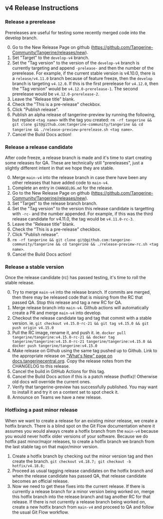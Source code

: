 ## v4 Release Instructions

### Release a prerelease  

Prereleases are useful for testing some recently merged code into the develop branch.

0. Go to the New Release Page on github (https://github.com/Tangerine-Community/Tangerine/releases/new). 
1. Set "Target" to the `develop-v4` branch.
2. Set the "Tag version" to the version of the `develop-v4` branch is currently targeting and append `-prelease-` and then the number of the prerelease. For example, if the current stable version is v4.10.0, there is a `release/v4.11.0` branch because of feature freeze, then the `develop` branch is targeting `v4.12.0`. If this is the first prerelease for `v4.12.0`, then the "Tag version" would be `v4.12.0-prerelease-1`. The second prerelease would be `v4.12.0-prerelease-2`.
3. Leave the "Release title" blank.
4. Check the "This is a pre-release" checkbox.
5. Click "Publish release".
6. Publish an alpha release of tangerine-preview by running the following, but replace `<tag name>` with the tag you created: `rm -rf tangerine && git clone git@github.com:tangerine-community/tangerine && cd tangerine && ./release-preview-prerelease.sh <tag name>`.
7. Cancel the Build Docs action!


### Release a release candidate

After code freeze, a release branch is made and it's time to start creating some releases for QA. These are technically still "prereleases", just a slightly different intent in that we hope they are stable.

0. Merge `main-v4` into the release branch in case there have been any other releases that have added code to `main-v4`.
0. Complete an entry in `CHANGELOG.md` for the release.
0. Go to the New Release Page on github (https://github.com/Tangerine-Community/Tangerine/releases/new). 
1. Set "Target" to the release branch branch.
2. Set the "Tag version" to the version this release candidate is targetting with `-rc-` and the number appended. For example, if this was the third release candidate for v4.11.0, the tag would be `v4.11.0-rc-3`. 
3. Leave the "Release title" blank.
4. Check the "This is a pre-release" checkbox.
5. Click "Publish release".
6. `rm -rf tangerine && git clone git@github.com:tangerine-community/tangerine && cd tangerine && ./release-preview-rc.sh <tag name>`.
7. Cancel the Build Docs action!

### Release a stable version 

Once the release candidate (rc) has passed testing, it's time to roll the stable release.

0. Try to merge `main-v4` into the release branch. If commits are merged, then there may be released code that is missing from the RC that passed QA. Stop this release and tag a new RC for QA. 
1. Merge release branch into `main-v4`. Github actions will automatically create a PR and merge `main-v4` into develop.
2. Checkout the release candidate tag and tag that commit with a stable version. ie. `git checkout v4.15.0-rc-21 && git tag v4.15.0 && git push origin v4.15.0`
3. Pull the RC image, rename it, and push it. ie. `docker pull tangerine/tangerine:v4.15.0-rc-21 && docker tag tangerine/tangerine:v4.15.0-rc-21 tangerine/tangerine:v4.15.0 && docker push tangerine/tangerine:v4.15.0`
4. Make release on Github using the same tag pushed up to Github. Link to the appropriate release on ["What's New" page on docs.tangerinecentral.org](https://docs.tangerinecentral.org/whats-new/). Copy the release notes from the CHANGELOG to this release.
5. Cancel the build in GitHub Actions for this tag.
7. Cancel the Build Docs action if this is a patch release (hotfix)! Otherwise old docs will override the current ones.
8. Verify that tangerine-preview has successfully published. You may want to install it and try it on a content set to spot check it.
9. Announce on Teams we have a new release.

### Hotfixing a past minor release
When we want to create a release for an existing minor release, we create a hotfix branch. There is a blind spot on the Git Flow documentation where it assumes you would always create a hotfix branch from the `main-v4` because you would never hotfix older versions of your software. Because we do hotfix past minor/major releases, to create a hotfix branch we branch from the last stable tag on that major/minor version. 

1. Create a hotfix branch by checking out the minor version tag and then create the branch. `git checkout v4.18.7; git checkout -b hotfix/v4.18.8;`
2. Proceed as usual tagging release candidates on the hotfix branch and when the release candidate has passed QA, that release candidate becomes an official release.
3. Now we need to get these fixes into the current release. If there is currently a release branch for a minor version being worked on, merge this hotfix branch into the release branch and tag another RC for that release. If there is not currently a release branch being worked on, create a new hotfix branch from `main-v4` and proceed to QA and follow the usual Git Flow workflow.
